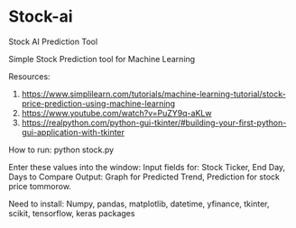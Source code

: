 # Stock-ai
Stock AI Prediction Tool

Simple Stock Prediction tool for Machine Learning

Resources:
1) https://www.simplilearn.com/tutorials/machine-learning-tutorial/stock-price-prediction-using-machine-learning
2) https://www.youtube.com/watch?v=PuZY9q-aKLw
3) https://realpython.com/python-gui-tkinter/#building-your-first-python-gui-application-with-tkinter

How to run: python stock.py

Enter these values into the window:
Input fields for: Stock Ticker, End Day, Days to Compare
Output: Graph for Predicted Trend, Prediction for stock price tommorow.

Need to install:
Numpy, pandas, matplotlib, datetime, yfinance, tkinter, scikit, tensorflow, keras packages

